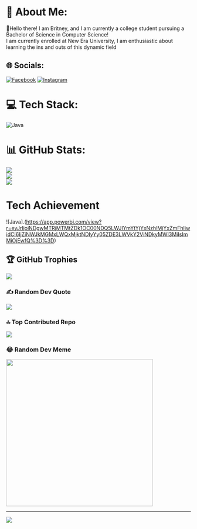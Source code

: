 # 💫 About Me:
🔭Hello there! I am Britney, and I am currently a college student pursuing a Bachelor of Science in Computer Science! <br>     I am currently enrolled at New Era University, I am enthusiastic about learning the ins and outs of this dynamic field <br>


## 🌐 Socials:
[![Facebook](https://img.shields.io/badge/Facebook-%231877F2.svg?logo=Facebook&logoColor=white)](https://facebook.com/BriyiBeligan) [![Instagram](https://img.shields.io/badge/Instagram-%23E4405F.svg?logo=Instagram&logoColor=white)](https://instagram.com/strawbriyi) 

# 💻 Tech Stack:
![Java](https://img.shields.io/badge/java-%23ED8B00.svg?style=plastic&logo=openjdk&logoColor=white)
# 📊 GitHub Stats:
![](https://github-readme-stats.vercel.app/api?username=BritneyBeligan&theme=calm&hide_border=false&include_all_commits=false&count_private=false)<br/>
![](https://github-readme-streak-stats.herokuapp.com/?user=BritneyBeligan&theme=calm&hide_border=false)<br/>
![](https://github-readme-stats.vercel.app/api/top-langs/?username=BritneyBeligan&theme=calm&hide_border=false&include_all_commits=false&count_private=false&layout=compact)

# Tech Achievement
![Java].(https://app.powerbi.com/view?r=eyJrIjoiNDgwMTRjMTMtZDk1OC00NDQ5LWJlYmYtYjYxNzhlMjYxZmFhIiwidCI6IjZiNWJkMGMxLWQxMjktNDIyYy05ZDE3LWVkY2ViNDkyMWI3MiIsImMiOjEwfQ%3D%3D)


## 🏆 GitHub Trophies
![](https://github-profile-trophy.vercel.app/?username=BritneyBeligan&theme=juicyfresh&no-frame=false&no-bg=true&margin-w=4)

### ✍️ Random Dev Quote
![](https://quotes-github-readme.vercel.app/api?type=horizontal&theme=dark)

### 🔝 Top Contributed Repo
![](https://github-contributor-stats.vercel.app/api?username=BritneyBeligan&limit=5&theme=monokai&combine_all_yearly_contributions=true)

### 😂 Random Dev Meme
<img src='https://randommeme-five.vercel.app/' style="height: 400px;"/>

---
[![](https://visitcount.itsvg.in/api?id=BritneyBeligan&icon=7&color=10)](https://visitcount.itsvg.in)

<!-- Proudly created with GPRM ( https://gprm.itsvg.in ) -->
